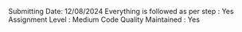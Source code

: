 Submitting Date: 12/08/2024 Everything is followed as per step : Yes Assignment Level : Medium Code Quality Maintained : Yes